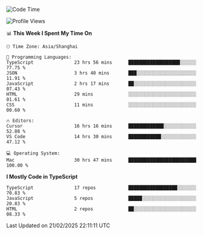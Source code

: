 <!--START_SECTION:waka-->
![Code Time](http://img.shields.io/badge/Code%20Time-7%2C306%20hrs%2019%20mins-blue)

![Profile Views](http://img.shields.io/badge/Profile%20Views-3-blue)

📊 **This Week I Spent My Time On** 

```text
🕑︎ Time Zone: Asia/Shanghai

💬 Programming Languages: 
TypeScript               23 hrs 56 mins      ███████████████████░░░░░░   77.75 % 
JSON                     3 hrs 40 mins       ███░░░░░░░░░░░░░░░░░░░░░░   11.91 % 
JavaScript               2 hrs 17 mins       ██░░░░░░░░░░░░░░░░░░░░░░░   07.43 % 
HTML                     29 mins             ░░░░░░░░░░░░░░░░░░░░░░░░░   01.61 % 
CSS                      11 mins             ░░░░░░░░░░░░░░░░░░░░░░░░░   00.60 % 

🔥 Editors: 
Cursor                   16 hrs 16 mins      █████████████░░░░░░░░░░░░   52.88 % 
VS Code                  14 hrs 30 mins      ████████████░░░░░░░░░░░░░   47.12 % 

💻 Operating System: 
Mac                      30 hrs 47 mins      █████████████████████████   100.00 % 
```

**I Mostly Code in TypeScript** 

```text
TypeScript               17 repos            ██████████████████░░░░░░░   70.83 % 
JavaScript               5 repos             █████░░░░░░░░░░░░░░░░░░░░   20.83 % 
HTML                     2 repos             ██░░░░░░░░░░░░░░░░░░░░░░░   08.33 % 
```




 Last Updated on 21/02/2025 22:11:11 UTC
<!--END_SECTION:waka-->
